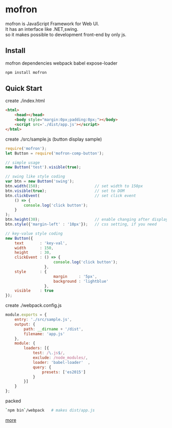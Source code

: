 # mofron

mofron is JavaScript Framework for Web UI.<br>
It has an interface like .NET,swing. <br>
so it makes possible to development front-end by only js.


## Install
mofron dependencies webpack babel expose-loader

```bash
npm install mofron 
```

## Quick Start

create ./index.html

```html
<html>
    <head></head>
    <body style="margin:0px;padding:0px;"></body>
    <script src='./dist/app.js'></script>
</html>
```

create ./src/sample.js (button display sample)

```javascript
require('mofron'); 
let Button = require('mofron-comp-button');

// simple usage
new Button('test').visible(true); 

// swing like style coding
var btn = new Button('swing');
btn.width(150);                        // set width to 150px
btn.visible(true);                     // set to DOM
btn.clickEvent(                        // set click event
    () => {
        console.log('click button');
    }
);
btn.height(30);                        // enable changing after display
btn.style({'margin-left' : '10px'});   // css setting, if you need

// key-value style coding
new Button({
    text       : 'key-val',
    width      : 150,
    height     : 30,
    clickEvent : () => {
                     console.log('click button');
                 },
    style      : {
                     margin     : '5px',
                     background : 'lightblue'
                 },
    visible    : true
});
```

create ./webpack.config.js

```javascript
module.exports = {
    entry: './src/sample.js', 
    output: {
        path: __dirname + '/dist',
        filename: 'app.js' 
    },
    module: {
        loaders: [{
            test: /\.js$/,
            exclude: /node_modules/,
            loader: 'babel-loader'  ,
            query: {
                presets: ['es2015']  
            }
        }]
    }
};
```
packed

```bash
`npm bin`/webpack   # makes dist/app.js
```


[more](http://qiita.com/Ki4mTaria/items/3d2ccc1c9867ee9270bf)
